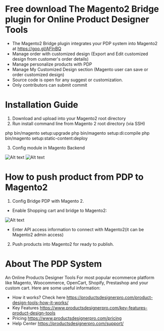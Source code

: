 # Free download The Magento2 Bridge plugin for Online Product Designer Tools
- The Magento2 Bridge plugin integrates your PDP system into Magento2 at https://goo.gl/AFlnBQ
- Manage order with customized design (Export and Edit customized design from customer's order details)
- Manage personalize products with PDP
- Manage My Customized Design section (Magento user can save or order customized design)
- Source code is open for any suggest or customization.
- Only contributors can submit commit 

# Installation Guide 

1. Download and upload into your Magento2 root directory
2. Run install command line from Magento 2 root directory (via SSH)

php bin/magento setup:upgrade 
php bin/magento setup:di:compile
php bin/magento setup:static-content:deploy

3. Config module in Magento Backend

![Alt text](http://image.prntscr.com/image/4b2545e197ee44ea99ddcda62fc480fa.png "Enable Module") 
![Alt text](http://image.prntscr.com/image/0544b49a946a484596d908a5a1bead12.png "Config Module") 

# How to push product from PDP to Magento2

1. Config Bridge PDP with Magento 2. 
- Enable Shopping cart and bridge to Magento2:

![Alt text](http://image.prntscr.com/image/d590b720a652453da0851ae3d8770309.png "Enable Shopping Cart") 

- Enter API access information to connect with Magento2(it can be Magento2 admin access)
2. Push products into Magento2 for ready to publish.


# About The PDP System
An Online Products Designer Tools For most popular ecommerce platform like Magento, Woocommerce, OpenCart, Shopify, Prestashop and  your custom cart. Here are some useful information:
- How it works? Check here https://productsdesignerpro.com/product-design-tools-how-it-works/
- Key Features  https://www.productsdesignerpro.com/key-features-product-design-tools 
- Pricing https://www.productsdesignerpro.com/pricing 
- Help Center https://productsdesignerpro.com/support/

